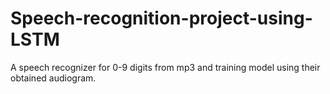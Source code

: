 # Speech-recognition-project-using-LSTM
A speech recognizer for 0-9 digits from mp3 and training model using their obtained audiogram. 
